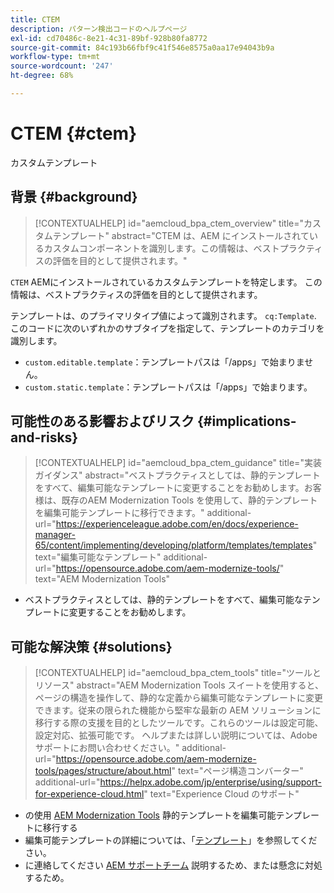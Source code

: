 ```yaml
---
title: CTEM
description: パターン検出コードのヘルプページ
exl-id: cd70486c-8e21-4c31-89bf-928b80fa8772
source-git-commit: 84c193b66fbf9c41f546e8575a0aa17e94043b9a
workflow-type: tm+mt
source-wordcount: '247'
ht-degree: 68%

---
```


# CTEM {#ctem}

カスタムテンプレート

## 背景 {#background}

>[!CONTEXTUALHELP]
>id="aemcloud_bpa_ctem_overview"
>title="カスタムテンプレート"
>abstract="CTEM は、AEM にインストールされているカスタムコンポーネントを識別します。この情報は、ベストプラクティスの評価を目的として提供されます。"

`CTEM`  AEMにインストールされているカスタムテンプレートを特定します。 この情報は、ベストプラクティスの評価を目的として提供されます。

テンプレートは、のプライマリタイプ値によって識別されます。 `cq:Template`. このコードに次のいずれかのサブタイプを指定して、テンプレートのカテゴリを識別します。

* `custom.editable.template`：テンプレートパスは「/apps」で始まりません。
* `custom.static.template`：テンプレートパスは「/apps」で始まります。

## 可能性のある影響およびリスク {#implications-and-risks}

>[!CONTEXTUALHELP]
>id="aemcloud_bpa_ctem_guidance"
>title="実装ガイダンス"
>abstract="ベストプラクティスとしては、静的テンプレートをすべて、編集可能なテンプレートに変更することをお勧めします。お客様は、既存のAEM Modernization Tools を使用して、静的テンプレートを編集可能テンプレートに移行できます。"
>additional-url="https://experienceleague.adobe.com/en/docs/experience-manager-65/content/implementing/developing/platform/templates/templates" text="編集可能なテンプレート"
>additional-url="https://opensource.adobe.com/aem-modernize-tools/" text="AEM Modernization Tools"

* ベストプラクティスとしては、静的テンプレートをすべて、編集可能なテンプレートに変更することをお勧めします。

## 可能な解決策 {#solutions}

>[!CONTEXTUALHELP]
>id="aemcloud_bpa_ctem_tools"
>title="ツールとリソース"
>abstract="AEM Modernization Tools スイートを使用すると、ページの構造を操作して、静的な定義から編集可能なテンプレートに変更できます。従来の限られた機能から堅牢な最新の AEM ソリューションに移行する際の支援を目的としたツールです。これらのツールは設定可能、設定対応、拡張可能です。 ヘルプまたは詳しい説明については、Adobeサポートにお問い合わせください。"
>additional-url="https://opensource.adobe.com/aem-modernize-tools/pages/structure/about.html" text="ページ構造コンバーター"
>additional-url="https://helpx.adobe.com/jp/enterprise/using/support-for-experience-cloud.html" text="Experience Cloud のサポート"

* の使用 [AEM Modernization Tools](https://opensource.adobe.com/aem-modernize-tools/) 静的テンプレートを編集可能テンプレートに移行する
* 編集可能テンプレートの詳細については、「[テンプレート](https://experienceleague.adobe.com/en/docs/experience-manager-65/content/implementing/developing/platform/templates/templates)」を参照してください。
* に連絡してください [AEM サポートチーム](https://helpx.adobe.com/jp/enterprise/using/support-for-experience-cloud.html) 説明するため、または懸念に対処するため。
